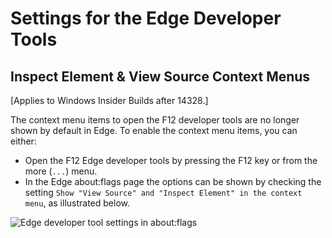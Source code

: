 # Settings for the Edge Developer Tools

## Inspect Element & View Source Context Menus
[Applies to Windows Insider Builds after 14328.]

The context menu items to open the F12 developer tools are no longer shown by default in Edge. To enable the context menu items, you can either:

* Open the F12 Edge developer tools by pressing the F12 key or from the more (`...`) menu.
* In the Edge about:flags page the options can be shown by checking the setting `Show "View Source" and "Inspect Element" in the context menu`, as illustrated below.

![Edge developer tool settings in about:flags](./media/F12AboutFlags.png)
